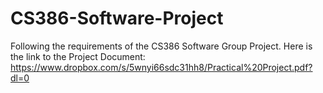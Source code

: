 # CS386-Software-Project
Following the requirements of the CS386 Software Group Project.
Here is the link to the Project Document: https://www.dropbox.com/s/5wnyi66sdc31hh8/Practical%20Project.pdf?dl=0
